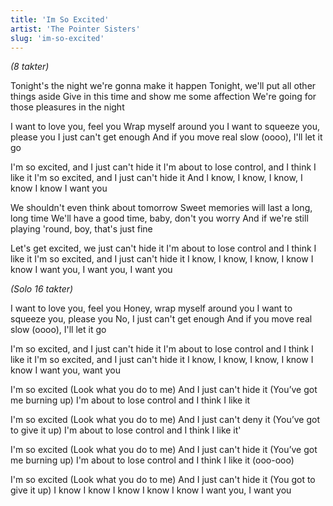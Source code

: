 ```yaml
---
title: 'Im So Excited'
artist: 'The Pointer Sisters'
slug: 'im-so-excited'
---
```


_(8 takter)_

Tonight's the night we're gonna make it happen
Tonight, we'll put all other things aside
Give in this time and show me some affection
We're going for those pleasures in the night

I want to love you, feel you
Wrap myself around you
I want to squeeze you, please you
I just can't get enough
And if you move real slow (oooo), I'll let it go

I'm so excited, and I just can't hide it
I'm about to lose control, and I think I like it
I'm so excited, and I just can't hide it
And I know, I know, I know, I know
I know I want you

We shouldn't even think about tomorrow
Sweet memories will last a long, long time
We'll have a good time, baby, don't you worry
And if we're still playing 'round, boy, that's just fine

Let's get excited, we just can't hide it
I'm about to lose control and I think I like it
I'm so excited, and I just can't hide it
I know, I know, I know, I know
I know I want you, I want you, I want you

_(Solo 16 takter)_

I want to love you, feel you
Honey, wrap myself around you
I want to squeeze you, please you
No, I just can't get enough
And if you move real slow (oooo), I'll let it go

I'm so excited, and I just can't hide it
I'm about to lose control and I think I like it
I'm so excited, and I just can't hide it
I know, I know, I know, I know
I know I want you, want you

I'm so excited (Look what you do to me)
And I just can't hide it (You’ve got me burning up)
I'm about to lose control and I think I like it

I'm so excited (Look what you do to me)
And I just can't deny it (You’ve got to give it up)
I'm about to lose control and I think I like it'

I'm so excited (Look what you do to me)
And I just can't hide it (You’ve got me burning up)
I'm about to lose control and I think I like it (ooo-ooo)

I'm so excited (Look what you do to me)
And I just can't hide it (You got to give it up)
I know I know I know I know I know
I want you, I want you
